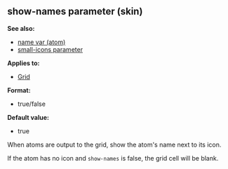 ## show-names parameter (skin)
**See also:**
*   [name var (atom)](/atom/var/name)
*   [small-icons parameter](/%7Bskin%7D/param/small-icons)
<!-- -->
**Applies to:**
*   [Grid](/%7Bskin%7D/control/grid)
<!-- -->
**Format:**
*   true/false
<!-- -->
**Default value:**
*   true


When atoms are output to the grid, show the atom\'s name next
to its icon. 

If the atom has no icon and `show-names` is false,
the grid cell will be blank.